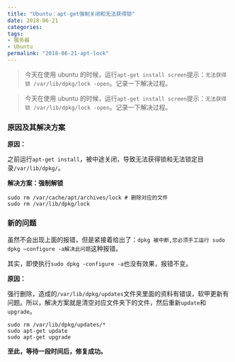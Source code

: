 ```yaml
---
title: "Ubuntu：apt-get强制关闭和无法获得锁"
date: 2018-06-21
categories:
tags:
- 服务器
- Ubuntu
permalink: "2018-06-21-apt-lock"
---
```


> 今天在使用 ubuntu 的时候，运行`apt-get install screen`提示：`无法获得锁 /var/lib/dpkg/lock -open`。记录一下解决过程。

<!-- more -->

> 今天在使用 ubuntu 的时候，运行`apt-get install screen`提示：`无法获得锁 /var/lib/dpkg/lock -open`。记录一下解决过程。

### 原因及其解决方案

**原因：**

之前运行`apt-get install`，被中途关闭，导致无法获得锁和无法锁定目录`/var/lib/dpkg/`。

**解决方案：强制解锁**

```shell
sudo rm /var/cache/apt/archives/lock # 删除对应的文件
sudo rm /var/lib/dpkg/lock
```

### 新的问题

虽然不会出现上面的报错，但是紧接着给出了：`dpkg 被中断,您必须手工运行 sudo dpkg –configure -a解决此问题`这种报错。

其实，即使执行`sudo dpkg -configure -a`也没有效果，报错不变。

**原因：**

强行删除，造成的`/var/lib/dpkg/updates`文件夹里面的资料有错误，软甲更新有问题。所以，解决方案就是清空对应文件夹下的文件，然后重新`update`和`upgrade`。

```shell
sudo rm /var/lib/dpkg/updates/*
sudo apt-get update
sudo apt-get upgrade
```

**至此，等待一段时间后，修复成功。**
